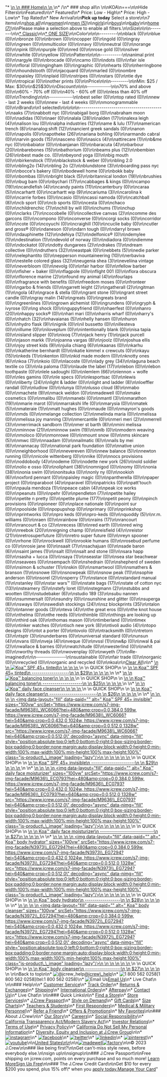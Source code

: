 "*   [\n    \n    ### Home\n    \n    ](/)\n*   /\n*   ### shop all\n    \n\nKOA\n===\n\nHide Filters\n\nFeatured\n\n*   Featured\n*   Price: Low - High\n*   Price: High - Low\n*   Top Rated\n*   New Arrival\n\n**Pick up today** Select a store\n\n7 items\n\n[shop all](/all/?crawl=no)\n\n[women](/all/womens?crawl=no)\n\n[men (5)](/all/mens?crawl=no)\n\n[girls](/all/girls?crawl=no)\n\n[boys](/all/boys?crawl=no)\n\n[baby](/all/baby?crawl=no)\n\n[home (7)](/all/home?crawl=no)\n\nPlease make a selection above to enable all filters.\n\nSize\n\n\n--------\n\n[*   Classic](/all/?brand=KOA&crawl=no&fit=Classic)\n\n[*   ONE SIZE](/all/?brand=KOA&crawl=no&size=ONE%20SIZE)\n\nColor\n\n\n---------\n\nblack (0)\n\nblue (0)\n\nbronze (0)\n\nbrown (0)\n\ncopper (0)\n\ngold (0)\n\ngray (0)\n\ngreen (0)\n\nmulticolor (0)\n\nnavy (0)\n\nneutral (0)\n\norange (0)\n\npink (0)\n\npurple (0)\n\nred (0)\n\nrose gold (0)\n\nsilver (0)\n\nwhite (0)\n\nyellow (0)\n\nPattern\n\n\n-----------\n\nanimal print (0)\n\nargyle (0)\n\nbrocade (0)\n\ncamo (0)\n\ndots (0)\n\nfair isle (0)\n\nfloral (0)\n\ngingham (0)\n\ngraphic (0)\n\nhearts (0)\n\nherringbone (0)\n\nhoundstooth (0)\n\njacquard (0)\n\nmarled (0)\n\nombre (0)\n\npaisley (0)\n\nplaid (0)\n\nstripes (0)\n\nstars (0)\n\ntie dye (0)\n\ntropical (0)\n\nother prints (0)\n\nPrice\n\n\n---------\n\nMin: $25 / Max: $30\n\n$25$30\n\nDiscount\n\n\n------------\n\n70% and above (0)\n\n60% - 70% off (0)\n\n40% - 60% off (0)\n\nless than 40% off (0)\n\nTrending\n\n\n------------\n\nbest seller (0)\n\ntop rated (0)\n\nnew - last 2 weeks (0)\n\nnew - last 4 weeks (0)\n\nmonogrammable (0)\n\nBrand\n\n1 selected[](/all/?crawl=no)\n\n\n\n\n-----------------------------------------\n\n[](/all/?brand=AAKS,KOA&crawl=no)aaks (7)\n\nabbott nyc (0)\n\nabigail borg (0)\n\nabraham moon (0)\n\n[](/all/?brand=ADIDAS,KOA&crawl=no)adidas (10)\n\naer (0)\n\n[](/all/?brand=ALALA,KOA&crawl=no)alala (28)\n\n[](/all/?brand=ALDEN,KOA&crawl=no)alden (17)\n\n[](/all/?brand=ALEXA%20LEIGH,KOA&crawl=no)alexa leigh (4)\n\nalison lou (0)\n\n[](/all/?brand=ALPHA%20INDUSTRIES,KOA&crawl=no)alpha industries (12)\n\n[](/all/?brand=AME%20%26%20LULU,KOA&crawl=no)ame & lulu (17)\n\n[](/all/?brand=AMERICAN%20TRENCH,KOA&crawl=no)american trench (8)\n\n[](/all/?brand=ANALOG%3ASHIFT,KOA&crawl=no)analog:shift (12)\n\nancient greek sandals (0)\n\nanon (0)\n\napolis (0)\n\n[](/all/?brand=APOTHEKE,KOA&crawl=no)apotheke (26)\n\nariana bohling (0)\n\narmando cabral (0)\n\n[](/all/?brand=ARVIN%20GOODS,KOA&crawl=no)arvin goods (15)\n\nasceno (0)\n\n[](/all/?brand=ASICS,KOA&crawl=no)asics (4)\n\n[](/all/?brand=ATTIRECARE,KOA&crawl=no)attirecare (1)\n\nb&me nyc (0)\n\nbabiator (0)\n\nbanjanan (0)\n\n[](/all/?brand=BARACUTA,KOA&crawl=no)baracuta (4)\n\n[](/all/?brand=BARBOUR,KOA&crawl=no)barbour (20)\n\n[](/all/?brand=BAREBONES,KOA&crawl=no)barebones (15)\n\nbathorium (0)\n\n[](/all/?brand=BEAMS%20PLUS,KOA&crawl=no)beams plus (12)\n\n[](/all/?brand=BEMBIEN,KOA&crawl=no)bembien (26)\n\nbest made co. (0)\n\nbeyond yoga (0)\n\nbig mouth (0)\n\n[](/all/?brand=Birkenstock,KOA&crawl=no)birkenstock (11)\n\nblackstock & weber (0)\n\nbling 2.0 (0)\n\n[](/all/?brand=BLING2O,KOA&crawl=no)bling2o (14)\n\n[](/all/?brand=BLING%202o,KOA&crawl=no)bling 2o (2)\n\n[](/all/?brand=BLUNDSTONE,KOA&crawl=no)blundstone (3)\n\nboarding pass nyc (0)\n\nbocce's bakery (0)\n\nbodewell home (0)\n\nbokk baby (0)\n\nbombas (0)\n\n[](/all/?brand=BRIGHT%20BLACK,KOA&crawl=no)bright black (5)\n\n[](/all/?brand=BRITANNICAL%20LONDON,KOA&crawl=no)britannical london (19)\n\nbrushies (0)\n\nbug bam (0)\n\n[](/all/?brand=BYCHARI,KOA&crawl=no)bychari (17)\n\ncabbages & kings (0)\n\n[](/all/?brand=CAMPO,KOA&crawl=no)campo (19)\n\n[](/all/?brand=CANDLEFISH,KOA&crawl=no)candlefish (4)\n\n[](/all/?brand=CANDY%20PAINTS,KOA&crawl=no)candy paints (11)\n\ncanterbury (0)\n\n[](/all/?brand=CARAA,KOA&crawl=no)caraa (5)\n\ncarhartt (0)\n\n[](/all/?brand=CARHARTT%20WIP,KOA&crawl=no)carhartt wip (9)\n\n[](/all/?brand=CARIUMA,KOA&crawl=no)cariuma (3)\n\ncarolina k (0)\n\ncarrie forbes (0)\n\ncasio (0)\n\ncassi namoda (0)\n\n[](/all/?brand=CATCHBALL,KOA&crawl=no)catchball (8)\n\ncb sport (0)\n\ncb sports (0)\n\ncesta (0)\n\nchaco (0)\n\n[](/all/?brand=CHILDRENCHIC,KOA&crawl=no)childrenchic (7)\n\nchill by will (0)\n\n[](/all/?brand=CHUMS,KOA&crawl=no)chums (1)\n\nchup (0)\n\n[](/all/?brand=CLARKS,KOA&crawl=no)clarks (7)\n\ncocobelle (0)\n\n[](/all/?brand=COLLECTIVE%20CANVAS,KOA&crawl=no)collective canvas (2)\n\ncomme des garcons (0)\n\ncompono (0)\n\nconverse (0)\n\ncorgi socks (0)\n\ncorridor (0)\n\ncote (0)\n\ncoyuchi (0)\n\n[](/all/?brand=CRAIGHILL,KOA&crawl=no)craighill (10)\n\ncuclie baby (0)\n\ncutler and gross® (0)\n\ndaneson (0)\n\ndarn tough (0)\n\ndarryl brown (0)\n\n[](/all/?brand=DAUPHINETTE,KOA&crawl=no)dauphinette (12)\n\n[](/all/?brand=DEHIYA,KOA&crawl=no)dehiya (12)\n\ndelfonics® (0)\n\n[](/all/?brand=DEMYLEE,KOA&crawl=no)demylee (1)\n\n[](/all/?brand=DESTINATION,KOA&crawl=no)destination (1)\n\ndevold of norway (0)\n\ndiadora (0)\n\ndiemme (0)\n\ndockatot (0)\n\n[](/all/?brand=DOTTY%20DUNGAREES,KOA&crawl=no)dotty dungarees (2)\n\n[](/all/?brand=DRAKES,KOA&crawl=no)drakes (1)\n\ndream collective (0)\n\n[](/all/?brand=DRUTHERS,KOA&crawl=no)druthers (32)\n\neastpak (0)\n\n[](/all/?brand=EBBETS,KOA&crawl=no)ebbets (5)\n\nedie parker (0)\n\nelephantito (0)\n\n[](/all/?brand=EPPERSON%20MOUNTAINEERING,KOA&crawl=no)epperson mountaineering (10)\n\nerbaviva (0)\n\n[](/all/?brand=ESTELLE%20COLORED%20GLASS,KOA&crawl=no)estelle colored glass (32)\n\n[](/all/?brand=EUGENIA%20SHEA,KOA&crawl=no)eugenia shea (3)\n\neveliina vintage (0)\n\neverbloom (0)\n\nevolg (0)\n\nfair harbor (0)\n\nfellow barber (0)\n\nfisher + baker (0)\n\nflagpole (0)\n\nflight 001 (0)\n\nflora obscura (0)\n\n[](/all/?brand=FLORENCE%20MARINE,KOA&crawl=no)florence marine (2)\n\n[](/all/?brand=FOUND%20MY%20ANIMAL,KOA&crawl=no)found my animal (4)\n\nfourlaps (0)\n\nfragrance with benefits (0)\n\nfreedom moses (0)\n\nfronteer (0)\n\ngarbo & friends (0)\n\n[](/all/?brand=GARRETT%20LEIGHT,KOA&crawl=no)garrett leight (2)\n\n[](/all/?brand=GATHERALL,KOA&crawl=no)gatherall (2)\n\n[](/all/?brand=GITMAN,KOA&crawl=no)gitman (1)\n\n[](/all/?brand=GOLA,KOA&crawl=no)gola (4)\n\ngrace & stella (0)\n\ngrant stone (0)\n\ngrant street candle (0)\n\n[](/all/?brand=GRAY%20MALIN,KOA&crawl=no)gray malin (14)\n\ngreats (0)\n\ngreats brand (0)\n\ngreenlines (0)\n\ngrown alchemist (0)\n\ngrundens (0)\n\ngryph & ivyrose (0)\n\ng shock (0)\n\nguppyfriend (0)\n\nhaerfest (0)\n\n[](/all/?brand=HANRO,KOA&crawl=no)hanro (20)\n\nhappy socks® (0)\n\nhari mari (0)\n\nharris wharf (0)\n\nharry's (0)\n\n[](/all/?brand=HATCH,KOA&crawl=no)hatch (32)\n\n[](/all/?brand=HAVAIANAS,KOA&crawl=no)havaianas (5)\n\nhelly hansen (0)\n\n[](/all/?brand=HURON,KOA&crawl=no)huron (5)\n\n[](/all/?brand=HYDRO%20FLASK,KOA&crawl=no)hydro flask (9)\n\nignik (0)\n\nil bussetto (0)\n\nillesteva (0)\n\nillume (0)\n\niloveplum (0)\n\nintentionally blank (0)\n\nisa tapia (0)\n\nisland slipper (0)\n\n[](/all/?brand=IXOQ,KOA&crawl=no)ixoq (7)\n\n[](/all/?brand=JACK%20HENRY,KOA&crawl=no)jack henry (1)\n\njack purcell (0)\n\n[](/all/?brand=JASON%20MARKK,KOA&crawl=no)jason markk (1)\n\n[](/all/?brand=JOANNA%20VARGAS,KOA&crawl=no)joanna vargas (8)\n\njoolz (0)\n\n[](/all/?brand=JOSHUA%20ELLIS,KOA&crawl=no)joshua ellis (3)\n\n[](/all/?brand=JOY%20STREET%20KIDS,KOA&crawl=no)joy street kids (9)\n\n[](/all/?brand=Julia%20Chiang,KOA&crawl=no)julia chiang (6)\n\nkaanas (0)\n\nkarhu (0)\n\nkatherine bernhardt (0)\n\nkatie kimmel x crewcuts (0)\n\n[](/all/?brand=KAYU,KOA&crawl=no)kayu (15)\n\n[](/all/?brand=KEDS,KOA&crawl=no)keds (1)\n\nkenton (0)\n\nkid made modern (0)\n\n[](/all/?brand=KNOTTY%20ONES,KOA&crawl=no)knotty ones (6)\n\n[](/all/?crawl=no)koa (7)\n\nkoio (0)\n\nlacoste (0)\n\n[](/all/?brand=KOA,LADY%20GREY&crawl=no)lady grey (34)\n\n[](/all/?brand=KOA,LAGUNA%20BEACH%20TEXTILE%20CO&crawl=no)laguna beach textile co (3)\n\n[](/all/?brand=KOA,LA%20PALOMA&crawl=no)la paloma (13)\n\n[](/all/?brand=KOA,LAUDE%20THE%20LABEL&crawl=no)laude the label (17)\n\nlebon (0)\n\nlebon toothpaste (0)\n\nlele sadoughi (0)\n\n[](/all/?brand=KOA,LEMLEM&crawl=no)lemlem (66)\n\nlennon + wolfe (0)\n\nles gamins (0)\n\nle specs (0)\n\nlesportsac (0)\n\nlewis (0)\n\n[](/all/?brand=KOA,LIBERTY&crawl=no)liberty (24)\n\nlight & ladder (0)\n\n[](/all/?brand=KOA,LIGHT%20AND%20LADDER&crawl=no)light and ladder (8)\n\nloeffler randall (0)\n\nludlow (0)\n\nlunya (0)\n\n[](/all/?brand=KOA,LUSSO%20CLOUD&crawl=no)lusso cloud (8)\n\nmabo (0)\n\n[](/all/?brand=KOA,MACHETE&crawl=no)machete (9)\n\nmack weldon (0)\n\nmadewell (0)\n\nmake cosmetics (0)\n\nmalibu (0)\n\nmanebi (0)\n\n[](/all/?brand=KOA,MANTL&crawl=no)mantl (3)\n\n[](/all/?brand=KOA,MARATHON&crawl=no)marathon (19)\n\nmarie marot (0)\n\nmarrakshi life (0)\n\nmarysia (0)\n\n[](/all/?brand=KOA,MATEK&crawl=no)matek (5)\n\n[](/all/?brand=KOA,MATERAIE&crawl=no)materaie (1)\n\nmatt hughes (0)\n\nmaude (0)\n\nmayron's goods (0)\n\nmds (0)\n\n[](/all/?brand=KOA,MELANGE%20COLLECTION&crawl=no)melange collection (2)\n\nmelinda maria (0)\n\nmelissa (0)\n\n[](/all/?brand=KOA,MELISSA%20JOY%20MANNING&crawl=no)melissa joy manning (3)\n\nmercantile (0)\n\n[](/all/?brand=KOA,MERI%20MERI&crawl=no)meri meri (2)\n\n[](/all/?brand=KOA,MERRELL&crawl=no)merrell (3)\n\n[](/all/?brand=KOA,MERRIMACK%20SANDBORN&crawl=no)merrimack sandborn (1)\n\n[](/all/?brand=KOA,MER%20ST%20BARTH&crawl=no)mer st barth (8)\n\n[](/all/?brand=KOA,MINI%20MELISSA&crawl=no)mini melissa (2)\n\n[](/all/?brand=KOA,MINNOW&crawl=no)minnow (21)\n\n[](/all/?brand=KOA,MINNOW%20SWIM&crawl=no)minnow swim (19)\n\nmlb (0)\n\nmodern weaving (0)\n\nmoloco (0)\n\nmonrowe (0)\n\nmount snow (0)\n\n[](/all/?brand=KOA,MS%20SKINCARE&crawl=no)ms skincare (5)\n\nmwc (0)\n\nnaadam (0)\n\n[](/all/?brand=KOA,NAILMATIC&crawl=no)nailmatic (6)\n\n[](/all/?brand=KOA,NAILS%20BY%20MEI&crawl=no)nails by mei (6)\n\nnannacay (0)\n\nnational park foundation (0)\n\nnative union (0)\n\nneighborhood (0)\n\nnevereven (0)\n\n[](/all/?brand=KOA,New%20Balance&crawl=no)new balance (5)\n\nnewton running (0)\n\nnicole wittenberg (0)\n\nnike (0)\n\nnocs provisions (0)\n\n[](/all/?brand=KOA,ODDOBODY&crawl=no)oddobody (4)\n\nodeme (0)\n\n[](/all/?brand=KOA,ODETTE%20NEW%20YORK&crawl=no)odette new york (26)\n\nold soldier (0)\n\nolio e osso (0)\n\n[](/all/?brand=KOA,OLIPHANT&crawl=no)oliphant (38)\n\nomnigod (0)\n\nomy (0)\n\n[](/all/?brand=KOA,ONIA&crawl=no)onia (38)\n\nonia swim (0)\n\nonitsuka (0)\n\nonly ny (0)\n\n[](/all/?brand=KOA,OOKIOH&crawl=no)ookioh (6)\n\noxford pennant (0)\n\npaisley magic (0)\n\npantherella (0)\n\npaper project (0)\n\n[](/all/?brand=KOA,PARABOOT&crawl=no)paraboot (4)\n\nparavel (0)\n\npatricks (0)\n\npatt'touch (0)\n\n[](/all/?brand=KOA,PAULA%20MENDOZA&crawl=no)paula mendoza (1)\n\n[](/all/?brand=KOA,PEACE%20CABIN&crawl=no)peace cabin (4)\n\npeak ice works (0)\n\npeanuts (0)\n\npehr (0)\n\n[](/all/?brand=KOA,PENDLETON&crawl=no)pendleton (7)\n\npetite hailey (0)\n\npetite n pretty (0)\n\n[](/all/?brand=KOA,PETITE%20PLUME&crawl=no)petite plume (177)\n\npetit peony (0)\n\npinch provisions (0)\n\npioneer (0)\n\nplace nationale (0)\n\npoint sur (0)\n\npoolside (0)\n\npopupshop (0)\n\nprimary (0)\n\nprinkshop (0)\n\nprintworks (0)\n\npro keds (0)\n\npro-keds (0)\n\n[](/all/?brand=KOA,QUODDY&crawl=no)quoddy (5)\n\nr.m. williams (0)\n\nraen (0)\n\nrainbow (0)\n\n[](/all/?brand=KOA,RAINS&crawl=no)rains (17)\n\nrancourt (0)\n\n[](/all/?brand=KOA,RANCOURT%20%26%20CO&crawl=no)rancourt & co (2)\n\n[](/all/?brand=KOA,RECESS&crawl=no)recess (8)\n\nred earth (0)\n\nred wing (0)\n\n[](/all/?brand=KOA,REEBOK&crawl=no)reebok (20)\n\nreigning champ (0)\n\n[](/all/?brand=KOA,REISFIELD&crawl=no)reisfield (4)\n\n[](/all/?brand=KOA,REISTOR&crawl=no)reistor (21)\n\nretrosuperfuture (0)\n\nretro super future (0)\n\nreyn spooner (0)\n\nrhone (0)\n\nrockwell (0)\n\nrookie humans (0)\n\nrosebud perfume co (0)\n\nrosie jane (0)\n\n[](/all/?brand=KOA,SAALT&crawl=no)saalt (7)\n\nsachajuan (0)\n\n[](/all/?brand=KOA,SADE%20BARON&crawl=no)sade baron (6)\n\n[](/all/?brand=KOA,SAINT%20JAMES&crawl=no)saint james (1)\n\nsalt (0)\n\nsalt and stone (0)\n\nsara happ (0)\n\nsasha + lucca (0)\n\n[](/all/?brand=KOA,SAYA&crawl=no)saya (1)\n\nseastar (0)\n\nsea star beachwear (0)\n\nseavees (0)\n\nsempach (0)\n\nshedrain (0)\n\nshepherd of sweden (0)\n\n[](/all/?brand=KOA,SIMON%20%26%20SCHUSTER&crawl=no)simon & schuster (1)\n\nskin (0)\n\nsmartwool (0)\n\n[](/all/?brand=KOA,SMATHERS%20%26%20BRANSON&crawl=no)smathers & branson (1)\n\nsnowe (0)\n\nsnowpeak (0)\n\n[](/all/?brand=KOA,SNOW%20PEAK&crawl=no)snow peak (11)\n\nsophie anderson (0)\n\n[](/all/?brand=KOA,SOREL&crawl=no)sorel (2)\n\n[](/all/?brand=KOA,SPERRY&crawl=no)sperry (7)\n\nstance (0)\n\n[](/all/?brand=KOA,STANDARD%20MANUAL&crawl=no)standard manual (1)\n\nstanley (0)\n\nstar wars™ (0)\n\n[](/all/?brand=KOA,STATE%20BAGS&crawl=no)state bags (17)\n\n[](/all/?brand=KOA,STATE%20OF%20COTTON%20NYC&crawl=no)state of cotton nyc (13)\n\n[](/all/?brand=KOA,STEAMERY&crawl=no)steamery (5)\n\nstefy loret (0)\n\n[](/all/?brand=KOA,STEGMANN&crawl=no)stegmann (2)\n\nstubbs and wootten (0)\n\n[](/all/?brand=KOA,STUDEBAKER&crawl=no)studebaker (6)\n\n[](/all/?brand=KOA,STUDIO%20189&crawl=no)studio 189 (3)\n\nsubu nannen (0)\n\nsummersalt (0)\n\nsundry (0)\n\nsunshine and glitter (0)\n\n[](/all/?brand=KOA,SUPERGA&crawl=no)superga (8)\n\nsways (0)\n\n[](/all/?brand=KOA,SWEDISH%20STOCKINGS&crawl=no)swedish stockings (24)\n\n[](/all/?brand=KOA,SZ%20BLOCKPRINTS&crawl=no)sz blockprints (35)\n\n[](/all/?brand=KOA,TALON&crawl=no)talon (12)\n\n[](/all/?brand=KOA,TANNER%20GOODS&crawl=no)tanner goods (3)\n\n[](/all/?brand=KOA,TEVA&crawl=no)teva (4)\n\nthe great eros (0)\n\nthe knot house (0)\n\nthelma (0)\n\nthe reeds (0)\n\nthimble (0)\n\nthings are looking up (0)\n\nthird oak (0)\n\nthomas mason (0)\n\ntimberland (0)\n\ntimex (0)\n\ntinker watches (0)\n\n[](/all/?brand=KOA,TISCH%20NEW%20YORK&crawl=no)tisch new york (8)\n\n[](/all/?brand=KOA,TIVOLI%20AUDIO&crawl=no)tivoli audio (4)\n\ntopo designs (0)\n\ntot a porter (0)\n\ntovolo (0)\n\ntracksmith (0)\n\n[](/all/?brand=KOA,TRETORN&crawl=no)tretorn (3)\n\n[](/all/?brand=KOA,TSPTR&crawl=no)tsptr (3)\n\nunderbares (0)\n\nuniversal standard (0)\n\n[](/all/?brand=KOA,UNSUN&crawl=no)unsun (4)\n\nvans (0)\n\n[](/all/?brand=KOA,VEJA&crawl=no)veja (4)\n\nveque (0)\n\n[](/all/?brand=KOA,VSSL&crawl=no)vssl (1)\n\nw&p (0)\n\n[](/all/?brand=KOA,WAL%20%26%20PAI&crawl=no)wal & pai (2)\n\nwallace & barnes (0)\n\nwatchitude (0)\n\nwesterlind (0)\n\nwhit (0)\n\nworthy threads (0)\n\nwovenplay (0)\n\n[](/all/?brand=KOA,WYETH&crawl=no)wyeth (7)\n\nRe-imagined\n\n\n---------------\n\nsustainable (0)\n\nfair trade (0)\n\norganic (0)\n\nrecycled (0)\n\norganic and recycled (0)\n\nkoa[](/all/?crawl=no)\n\n[Clear All](/all/?crawl=no)\n\n*   [\n    \n    ![ Koa™ SPF 45+ tinted](https://www.jcrew.com/s7-img-facade/M9639_WC6066?hei=640&crop=0,0,512,0)\n    \n    \n    \n    ](/p/mens/categories/accessories/home/bath/koa-spf-45-tinted/M9639?display=standard&fit=Classic&color_name=white&colorProductCode=M9639)\n    \n    QUICK SHOP\n    \n    [\n    \n    Koa™ SPF 45+ tinted\n    -------------------\n    \n    $29\n    \n    \n    \n    ](/p/mens/categories/accessories/home/bath/koa-spf-45-tinted/M9639?display=standard&fit=Classic&color_name=white&colorProductCode=M9639)\n    \n*   [\n    \n    ![ Koa™ balancing toner](https://www.jcrew.com/s7-img-facade/M9637_WC6066?hei=640&crop=0,0,512,0)\n    \n    \n    \n    ](/p/mens/categories/accessories/home/bath/koa-balancing-toner/M9637?display=standard&fit=Classic&color_name=white&colorProductCode=M9637)\n    \n    QUICK SHOP\n    \n    [\n    \n    Koa™ balancing toner\n    --------------------\n    \n    $25\n    \n    \n    \n    ](/p/mens/categories/accessories/home/bath/koa-balancing-toner/M9637?display=standard&fit=Classic&color_name=white&colorProductCode=M9637)\n    \n*   [\n    \n    ![ Koa™ daily face cleanser](https://www.jcrew.com/s7-img-facade/M9635_EC0793?hei=640&crop=0,0,512,0)\n    \n    \n    \n    ](/p/mens/categories/accessories/home/bath/koa-daily-face-cleanser/M9635?display=standard&fit=Classic&color_name=grey&colorProductCode=M9635)\n    \n    QUICK SHOP\n    \n    [\n    \n    Koa™ daily face cleanser\n    ------------------------\n    \n    $26\n    \n    \n    \n    ](/p/mens/categories/accessories/home/bath/koa-daily-face-cleanser/M9635?display=standard&fit=Classic&color_name=grey&colorProductCode=M9635)\n    \n*   [\n    \n    ![ Koa™ SPF 45+ invisible](data:image/gif;base64,R0lGODlhAQABAIAAAAAAAP///yH5BAEAAAAALAAAAAABAAEAAAIBRAA7)\n    \n    <img data-layout=\"fill\" data-qaid=\"\" alt=\" Koa™ SPF 45+ invisible\" sizes=\"100vw\" srcSet=\"https://www.jcrew.com/s7-img-facade/M9638\\_WC6066?hei=480&amp;crop=0,0,384,0 599w, https://www.jcrew.com/s7-img-facade/M9638\\_WC6066?hei=540&amp;crop=0,0,432,0 1024w, https://www.jcrew.com/s7-img-facade/M9638\\_WC6066?hei=640&amp;crop=0,0,512,0 1328w\" src=\"https://www.jcrew.com/s7-img-facade/M9638\\_WC6066?hei=640&amp;crop=0,0,512,0\" decoding=\"async\" data-nimg=\"fill\" style=\"position:absolute;top:0;left:0;bottom:0;right:0;box-sizing:border-box;padding:0;border:none;margin:auto;display:block;width:0;height:0;min-width:100%;max-width:100%;min-height:100%;max-height:100%\" class=\"js-product\\_\\_image\" loading=\"lazy\"/>\n    \n    \n    \n    \n    \n    ](/p/mens/categories/accessories/home/bath/koa-spf-45-invisible/M9638?display=standard&fit=Classic&color_name=white&colorProductCode=M9638)\n    \n    QUICK SHOP\n    \n    [\n    \n    Koa™ SPF 45+ invisible\n    ----------------------\n    \n    $29\n    \n    \n    \n    ](/p/mens/categories/accessories/home/bath/koa-spf-45-invisible/M9638?display=standard&fit=Classic&color_name=white&colorProductCode=M9638)\n    \n*   [\n    \n    ![ Koa™ daily face moisturizer](data:image/gif;base64,R0lGODlhAQABAIAAAAAAAP///yH5BAEAAAAALAAAAAABAAEAAAIBRAA7)\n    \n    <img data-layout=\"fill\" data-qaid=\"\" alt=\" Koa™ daily face moisturizer\" sizes=\"100vw\" srcSet=\"https://www.jcrew.com/s7-img-facade/M9636\\_EC0793?hei=480&amp;crop=0,0,384,0 599w, https://www.jcrew.com/s7-img-facade/M9636\\_EC0793?hei=540&amp;crop=0,0,432,0 1024w, https://www.jcrew.com/s7-img-facade/M9636\\_EC0793?hei=640&amp;crop=0,0,512,0 1328w\" src=\"https://www.jcrew.com/s7-img-facade/M9636\\_EC0793?hei=640&amp;crop=0,0,512,0\" decoding=\"async\" data-nimg=\"fill\" style=\"position:absolute;top:0;left:0;bottom:0;right:0;box-sizing:border-box;padding:0;border:none;margin:auto;display:block;width:0;height:0;min-width:100%;max-width:100%;min-height:100%;max-height:100%\" class=\"js-product\\_\\_image\" loading=\"lazy\"/>\n    \n    \n    \n    \n    \n    ](/p/mens/categories/accessories/home/bath/koa-daily-face-moisturizer/M9636?display=standard&fit=Classic&color_name=grey&colorProductCode=M9636)\n    \n    QUICK SHOP\n    \n    [\n    \n    Koa™ daily face moisturizer\n    ---------------------------\n    \n    $27\n    \n    \n    \n    ](/p/mens/categories/accessories/home/bath/koa-daily-face-moisturizer/M9636?display=standard&fit=Classic&color_name=grey&colorProductCode=M9636)\n    \n*   [\n    \n    ![ Koa™ body hydrator](data:image/gif;base64,R0lGODlhAQABAIAAAAAAAP///yH5BAEAAAAALAAAAAABAAEAAAIBRAA7)\n    \n    <img data-layout=\"fill\" data-qaid=\"\" alt=\" Koa™ body hydrator\" sizes=\"100vw\" srcSet=\"https://www.jcrew.com/s7-img-facade/N3973\\_EG7294?hei=480&amp;crop=0,0,384,0 599w, https://www.jcrew.com/s7-img-facade/N3973\\_EG7294?hei=540&amp;crop=0,0,432,0 1024w, https://www.jcrew.com/s7-img-facade/N3973\\_EG7294?hei=640&amp;crop=0,0,512,0 1328w\" src=\"https://www.jcrew.com/s7-img-facade/N3973\\_EG7294?hei=640&amp;crop=0,0,512,0\" decoding=\"async\" data-nimg=\"fill\" style=\"position:absolute;top:0;left:0;bottom:0;right:0;box-sizing:border-box;padding:0;border:none;margin:auto;display:block;width:0;height:0;min-width:100%;max-width:100%;min-height:100%;max-height:100%\" class=\"js-product\\_\\_image\" loading=\"lazy\"/>\n    \n    \n    \n    \n    \n    ](/p/home/categories/beauty-and-wellness/body-care/koa-body-hydrator/N3973?display=standard&fit=Classic&color_name=one-color&colorProductCode=N3973)\n    \n    QUICK SHOP\n    \n    [\n    \n    Koa™ body hydrator\n    ------------------\n    \n    $28\n    \n    \n    \n    ](/p/home/categories/beauty-and-wellness/body-care/koa-body-hydrator/N3973?display=standard&fit=Classic&color_name=one-color&colorProductCode=N3973)\n    \n*   [\n    \n    ![ Koa™ body cleanser](data:image/gif;base64,R0lGODlhAQABAIAAAAAAAP///yH5BAEAAAAALAAAAAABAAEAAAIBRAA7)\n    \n    <img data-layout=\"fill\" data-qaid=\"\" alt=\" Koa™ body cleanser\" sizes=\"100vw\" srcSet=\"https://www.jcrew.com/s7-img-facade/N3972\\_EG7294?hei=480&amp;crop=0,0,384,0 599w, https://www.jcrew.com/s7-img-facade/N3972\\_EG7294?hei=540&amp;crop=0,0,432,0 1024w, https://www.jcrew.com/s7-img-facade/N3972\\_EG7294?hei=640&amp;crop=0,0,512,0 1328w\" src=\"https://www.jcrew.com/s7-img-facade/N3972\\_EG7294?hei=640&amp;crop=0,0,512,0\" decoding=\"async\" data-nimg=\"fill\" style=\"position:absolute;top:0;left:0;bottom:0;right:0;box-sizing:border-box;padding:0;border:none;margin:auto;display:block;width:0;height:0;min-width:100%;max-width:100%;min-height:100%;max-height:100%\" class=\"js-product\\_\\_image\" loading=\"lazy\"/>\n    \n    \n    \n    \n    \n    ](/p/home/categories/beauty-and-wellness/body-care/koa-body-cleanser/N3972?display=standard&fit=Classic&color_name=one-color&colorProductCode=N3972)\n    \n    QUICK SHOP\n    \n    [\n    \n    Koa™ body cleanser\n    ------------------\n    \n    $27\n    \n    \n    \n    ](/p/home/categories/beauty-and-wellness/body-care/koa-body-cleanser/N3972?display=standard&fit=Classic&color_name=one-color&colorProductCode=N3972)\n    \n\nBack to top\n\n*   ![@jcrew_help](/next-static/images/sidecar-modules/footer/twitter-2.svg)[@jcrew\\_help](https://twitter.com/jcrew_help)\n*   ![1 800 562 0258](/next-static/images/sidecar-modules/footer/phone-2.svg)[1 800 562 0258](tel:1 800 562 0258)\n*   ![Email Us](/next-static/images/sidecar-modules/footer/email.svg)[Email Us](mailto:help@jcrew.com)\n*   Live Chat\n    \n\n### Help\n\n*   [Customer Service](/help/customer-service)\n*   [Track Order](/help/order-status)\n*   [Returns & Exchanges](/help/returns-exchanges)\n*   [Shipping](/help/shipping-handling)\n*   [International Orders](/help/international-orders)\n*   [Afterpay](/afterpay-faq)\n*   [Contact Us](/help/contact-us)\n*   Live Chat\n    \n\n### Quick Links\n\n*   [Find a Store](https://stores.jcrew.com/search)\n*   [Store Services](/s/store-services)\n*   [J.Crew Passport](/s/rewards)\n*   [Style on Demand](/s/style-on-demand)\n*   [Gift Cards](/help/gift-card)\n*   [Size Charts](/r/size-charts)\n*   [Teachers & Students](/s/teacher-student-discount)\n*   [First Responders](/s/military-medical-first-responder-discount)\n*   [Medical & Military Personnel](/s/military-medical-first-responder-discount)\n*   [Refer a Friend](/share)\n*   [Offers & Promotions](/best-deals)\n*   [My Favorites](/favorites)\n\n### About J.Crew\n\n*   [Our Story](/s/aboutus)\n*   [Careers](https://jobs.jcrew.com)\n*   [Social Responsibility](/s/corporate-responsibility)\n*   [California Transparency Act/Modern Slavery Act](/s/CSR-california-transparency-act)\n*   [Investor Relations](https://investors.jcrew.com)\n*   [Terms of Use](/help/terms-of-use)\n*   [Privacy Policy](/help/privacy-policy)\n*   [California Do Not Sell My Personal Information](https://jcrew.clarip.com/dsr/create?brand=jcrew&type=3)\n*   [Diversity, Equity and Inclusion at J.Crew Group](/s/diversity-equity-inclusion)\n\n*   [![instagram](/next-static/images/sidecar-modules/footer/instagram-2.svg)](http://instagram.com/jcrew)\n*   [![facebook](/next-static/images/sidecar-modules/footer/facebook-2.svg)](https://www.facebook.com/jcrew)\n*   [![twitter](/next-static/images/sidecar-modules/footer/twitter-2.svg)](https://twitter.com/jcrew)\n*   [![linkedin](/next-static/images/sidecar-modules/footer/linkedin.svg)](https://www.linkedin.com/company/j-crew)\n*   [![pinterest](/next-static/images/sidecar-modules/footer/pinterest-2.svg)](http://pinterest.com/jcrew/)\n*   [![youtube](/next-static/images/sidecar-modules/footer/youtube-2.svg)](http://www.youtube.com/user/jcrewinsider)\n\n[United States\n\n](/r/context-chooser)\n\n[![madewell](/next-static/images/sidecar-modules/footer/madewell.svg)](https://www.madewell.com)[![factory](/next-static/images/sidecar-modules/navigation/jcrew-factory-logo-black.svg)](https://factory.jcrew.com)\n\n© 2023 J.Crew\n\n### like being first?\n\nGet can't-miss style news, before everybody else.\n\nsign up\n\nsignup\n\n### J.Crew Passport\n\nFree shipping on jcrew.com, points on every purchase and so much more! [Learn More](/s/rewards)[Sign Up Free](/?register=true)\n\n### The J.Crew Credit Card\n\nGet $10 for every $200 you spend, plus 15% off\\* when you [apply today.](/s/credit-card)[Manage Your Card](https://d.comenity.net/jcrew/)"